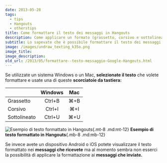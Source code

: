 ```yaml
---
date: 2013-05-28
tags:
  - tips
  - Hangouts
  - otherstips
title: Come formattare il testo dei messaggi in Hangouts
description: Come applicare un formato (grassetto, corsivo e sottolineato) al testo degli Hangouts.
subtitle: Lo sapevate che è possibile formattare il testo dei messaggi con il nuovo Hangouts di Google?
image: /images/undraw_texting_k35o.png
image_title:
image_description:
old_url: /2013/05/formattare--testo-messaggio-Google-Hangouts.html
---
```

Se utilizzate un sistema Windows o un Mac, **selezionate il testo** che volete formattare e usate una di queste **scorciatoie da tastiera:**

|   |	Windows	| Mac |
|---|:---:|:---:|
| Grassetto	|   Ctrl+B   | ⌘+B |
| Corsivo |	Ctrl+I | ⌘+I |
| Sottolineato | Ctrl+U | ⌘+U |

![Esempio di testo formattato in Hangouts](/images/hangouts-formattazione-testo-messaggio.png 'Esempio di testo formattato in Hangouts'){.mt-8 .md:mt-12} **Esempio di testo formattato in Hangouts**{.mb-8 .md:mb-12}

Se invece avete un dispositivo Android o iOS potete visualizzare il testo formattato nei **messaggi che ricevete** ma al momento sembra non esserci la possibilità di applicare la formattazione ai **messaggi che inviate.**

